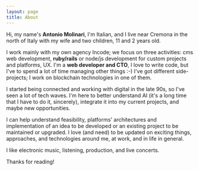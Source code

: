 ```yaml
---
layout: page
title: About
---
```


<!-- <p class="message">
  Hey there! This page is included as an example. Feel free to customize it for your own use upon downloading. Carry on!
</p> -->

Hi, my name's <strong>Antonio Molinari</strong>, I'm Italian, and I live near Cremona in the north of Italy with my wife and two children, 11 and 2 years old.

I work mainly with my own agency Incode; we focus on three activities: cms web development, <strong>ruby/rails</strong> or node/js development for custom projects and platforms, UX.
I'm a <strong>web developer and CTO</strong>, I love to write code, but I've to spend a lot of time managing other things :-) I've got different side-projects; I work on blockchain technologies in one of them.

I started being connected and working with digital in the late 90s, so I've seen a lot of tech waves.
I'm here to better understand AI (it's a long time that I have to do it, sincerely), integrate it into my current projects, and maybe new opportunities.

I can help understand feasibility, platforms' architectures and implementation of an idea to be developed or an existing project to be maintained or upgraded. I love (and need) to be updated on exciting things, approaches, and technologies around me, at work, and in life in general. 

I like electronic music, listening, production, and live concerts.

Thanks for reading!

